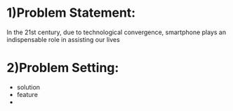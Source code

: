 # 1)Problem Statement:
In the 21st century, due to technological convergence, smartphone plays an indispensable role in assisting our lives


# 2)Problem Setting:
- solution
- feature
- 
